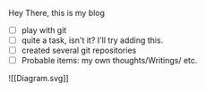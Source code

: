 Hey There, this is my blog
- [ ] play with git
- [ ] quite a task, isn't it? I'll try adding this. 
- [ ] created several git repositories
- [ ] Probable items: my own thoughts/Writings/ etc.

![[Diagram.svg]]